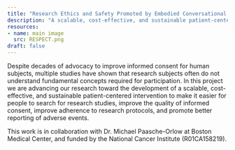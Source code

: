 ```yaml
---
title: "Research Ethics and Safety Promoted by Embodied Conversational Technology (RESPECT)"
description: "A scalable, cost-effective, and sustainable patient-centered intervention to make it easier for people to search for research studies."
resources:
- name: main image
  src: RESPECT.png
draft: false
---
```


Despite  decades of advocacy to improve informed consent for human subjects, multiple  studies have shown that research subjects often do not understand fundamental  concepts required for participation. In  this project we are advancing our research toward the development of a scalable,  cost-effective, and sustainable patient-centered intervention to make it easier  for people to search for research studies, improve the quality of informed  consent, improve adherence to research protocols, and promote better reporting  of adverse events.

This work is in collaboration with Dr. Michael Paasche-Orlow at Boston Medical Center, and funded by the National Cancer Institute (R01CA158219).

